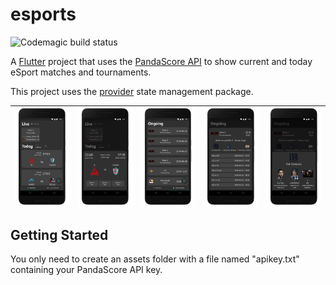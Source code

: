 # esports

![Codemagic build status](https://api.codemagic.io/apps/5f4e97389c7311000ee8e544/5f4e97389c7311000ee8e543/status_badge.svg)

A [Flutter](https://flutter.dev/) project that uses the [PandaScore API](https://pandascore.co/) to show current and today eSport matches and tournaments.

This project uses the [provider](https://pub.dev/packages/provider) state management package.



![Matches](android/fastlane/metadata/android/en-US/images/phoneScreenshots/Nexus%206P-matches.png  "Matches") | ![Match](android/fastlane/metadata/android/en-US/images/phoneScreenshots/Nexus%206P-match.png  "Match") | ![Tournaments](android/fastlane/metadata/android/en-US/images/phoneScreenshots/Nexus%206P-tournaments.png  "Tournaments") | ![Tournament](android/fastlane/metadata/android/en-US/images/phoneScreenshots/Nexus%206P-tournament.png  "Tournament") |  ![Roster](android/fastlane/metadata/android/en-US/images/phoneScreenshots/Nexus%206P-roster.png  "Roster") |
|---|---|---|---|---|



## Getting Started

You only need to create an assets folder with a file named "apikey.txt" containing your PandaScore API key.

